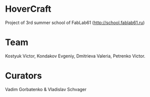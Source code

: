 # HoverCraft
Project of 3rd summer school of FabLab61 (http://school.fablab61.ru)

# Team
Kostyuk Victor, Kondakov Evgeniy, Dmitrieva Valeria, Petrenko Victor.

# Curators
Vadim Gorbatenko & Vladislav Schvager
